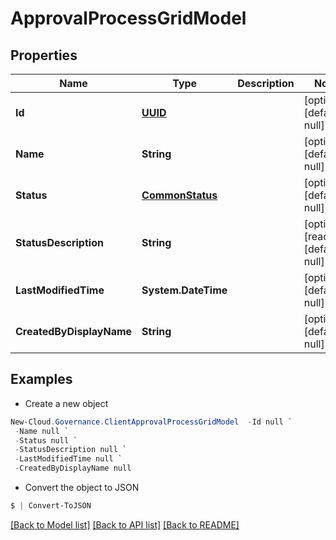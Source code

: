 # ApprovalProcessGridModel
## Properties

Name | Type | Description | Notes
------------ | ------------- | ------------- | -------------
**Id** | [**UUID**](UUID.md) |  | [optional] [default to null]
**Name** | **String** |  | [optional] [default to null]
**Status** | [**CommonStatus**](CommonStatus.md) |  | [optional] [default to null]
**StatusDescription** | **String** |  | [optional] [readonly] [default to null]
**LastModifiedTime** | **System.DateTime** |  | [optional] [default to null]
**CreatedByDisplayName** | **String** |  | [optional] [default to null]

## Examples

- Create a new object
```powershell
New-Cloud.Governance.ClientApprovalProcessGridModel  -Id null `
 -Name null `
 -Status null `
 -StatusDescription null `
 -LastModifiedTime null `
 -CreatedByDisplayName null
```

- Convert the object to JSON
```powershell
$ | Convert-ToJSON
```


[[Back to Model list]](../README.md#documentation-for-models) [[Back to API list]](../README.md#documentation-for-api-endpoints) [[Back to README]](../README.md)


